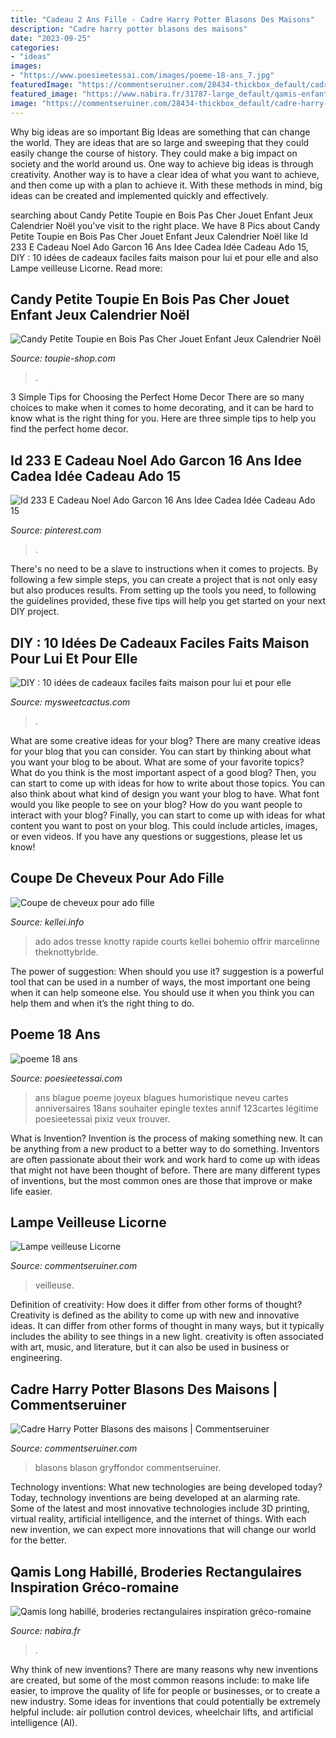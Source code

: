 ```yaml
---
title: "Cadeau 2 Ans Fille - Cadre Harry Potter Blasons Des Maisons"
description: "Cadre harry potter blasons des maisons"
date: "2023-09-25"
categories:
- "ideas"
images:
- "https://www.poesieetessai.com/images/poeme-18-ans_7.jpg"
featuredImage: "https://commentseruiner.com/28434-thickbox_default/cadre-harry-potter-blason-gryffondor.jpg"
featured_image: "https://www.nabira.fr/31787-large_default/qamis-enfant-eminence-qaba-il.jpg"
image: "https://commentseruiner.com/28434-thickbox_default/cadre-harry-potter-blason-gryffondor.jpg"
---
```



Why big ideas are so important
Big Ideas are something that can change the world. They are ideas that are so large and sweeping that they could easily change the course of history. They could make a big impact on society and the world around us. One way to achieve big ideas is through creativity. Another way is to have a clear idea of what you want to achieve, and then come up with a plan to achieve it. With these methods in mind, big ideas can be created and implemented quickly and effectively.

	

		
searching about Candy Petite Toupie en Bois Pas Cher Jouet Enfant Jeux Calendrier Noël you've visit to the right place. We have 8 Pics about Candy Petite Toupie en Bois Pas Cher Jouet Enfant Jeux Calendrier Noël like Id 233 E Cadeau Noel Ado Garcon 16 Ans Idee Cadea Idée Cadeau Ado 15, DIY : 10 idées de cadeaux faciles faits maison pour lui et pour elle and also Lampe veilleuse Licorne. Read more:
		
    
## Candy Petite Toupie En Bois Pas Cher Jouet Enfant Jeux Calendrier Noël

<img loading=lazy src="https://www.toupie-shop.com/5107-thickbox_default/candy-toupie-bois-jouet-enfant.jpg" onerror="this.onerror=null;this.src='https://tse2.mm.bing.net/th?id=OIP.dpH8ah5DImvtpazoVF-wmAHaLH&amp;pid=15.1';" alt="Candy Petite Toupie en Bois Pas Cher Jouet Enfant Jeux Calendrier Noël">

_Source: toupie-shop.com_

>. 

	

3 Simple Tips for Choosing the Perfect Home Decor
There are so many choices to make when it comes to home decorating, and it can be hard to know what is the right thing for you. Here are three simple tips to help you find the perfect home decor.

    
## Id 233 E Cadeau Noel Ado Garcon 16 Ans Idee Cadea Idée Cadeau Ado 15

<img loading=lazy src="https://i.pinimg.com/736x/3a/1a/19/3a1a199fecfeb8f39f735203037a2fb9.jpg" onerror="this.onerror=null;this.src='https://tse3.mm.bing.net/th?id=OIP.-r_oaRGa712U7VCTPhYdjwHaE8&amp;pid=15.1';" alt="Id 233 E Cadeau Noel Ado Garcon 16 Ans Idee Cadea Idée Cadeau Ado 15">

_Source: pinterest.com_

>. 

	

There's no need to be a slave to instructions when it comes to projects. By following a few simple steps, you can create a project that is not only easy but also produces results. From setting up the tools you need, to following the guidelines provided, these five tips will help you get started on your next DIY project.

    
## DIY : 10 Idées De Cadeaux Faciles Faits Maison Pour Lui Et Pour Elle

<img loading=lazy src="https://static.wixstatic.com/media/352759_a95cff95fbcf4628a8eebed919d68e3a~mv2.jpg" onerror="this.onerror=null;this.src='https://tse2.mm.bing.net/th?id=OIP.X-TQcmwBUrJ9uF1qzRTZowHaD4&amp;pid=15.1';" alt="DIY : 10 idées de cadeaux faciles faits maison pour lui et pour elle">

_Source: mysweetcactus.com_

>. 

	

What are some creative ideas for your blog?
There are many creative ideas for your blog that you can consider. You can start by thinking about what you want your blog to be about. What are some of your favorite topics? What do you think is the most important aspect of a good blog? Then, you can start to come up with ideas for how to write about those topics. You can also think about what kind of design you want your blog to have. What font would you like people to see on your blog? How do you want people to interact with your blog? Finally, you can start to come up with ideas for what content you want to post on your blog. This could include articles, images, or even videos. If you have any questions or suggestions, please let us know!

    
## Coupe De Cheveux Pour Ado Fille

<img loading=lazy src="http://kellei.info/images3/coupe-de-cheveux-pour-ado-fille/coupe-de-cheveux-pour-ado-fille-21_16.jpg" onerror="this.onerror=null;this.src='https://tse3.mm.bing.net/th?id=OIP.X4VfiLx_7G_T6Q73s-UZHgHaLH&amp;pid=15.1';" alt="Coupe de cheveux pour ado fille">

_Source: kellei.info_

>ado ados tresse knotty rapide courts kellei bohemio offrir marcelinne theknottybride. 

	

The power of suggestion: When should you use it?
suggestion is a powerful tool that can be used in a number of ways, the most important one being when it can help someone else. You should use it when you think you can help them and when it’s the right thing to do.

    
## Poeme 18 Ans

<img loading=lazy src="https://www.poesieetessai.com/images/poeme-18-ans_7.jpg" onerror="this.onerror=null;this.src='https://tse4.mm.bing.net/th?id=OIP.6x2BfupUWiyIC-1sTTtF6gAAAA&amp;pid=15.1';" alt="poeme 18 ans">

_Source: poesieetessai.com_

>ans blague poeme joyeux blagues humoristique neveu cartes anniversaires 18ans souhaiter epingle textes annif 123cartes légitime poesieetessai pixiz veux trouver. 

	

What is Invention?
Invention is the process of making something new. It can be anything from a new product to a better way to do something. Inventors are often passionate about their work and work hard to come up with ideas that might not have been thought of before. There are many different types of inventions, but the most common ones are those that improve or make life easier.

    
## Lampe Veilleuse Licorne

<img loading=lazy src="https://commentseruiner.com/34613-thickbox_default/lampe-licorne.jpg" onerror="this.onerror=null;this.src='https://tse1.mm.bing.net/th?id=OIP.Tt5eovcKS867q8SHHh-W3AHaHa&amp;pid=15.1';" alt="Lampe veilleuse Licorne">

_Source: commentseruiner.com_

>veilleuse. 

	

Definition of creativity: How does it differ from other forms of thought?
Creativity is defined as the ability to come up with new and innovative ideas. It can differ from other forms of thought in many ways, but it typically includes the ability to see things in a new light. creativity is often associated with art, music, and literature, but it can also be used in business or engineering.

    
## Cadre Harry Potter Blasons Des Maisons | Commentseruiner

<img loading=lazy src="https://commentseruiner.com/28434-thickbox_default/cadre-harry-potter-blason-gryffondor.jpg" onerror="this.onerror=null;this.src='https://tse1.mm.bing.net/th?id=OIP.h27P_cXGofhdCx8UCqm1HQHaHa&amp;pid=15.1';" alt="Cadre Harry Potter Blasons des maisons | Commentseruiner">

_Source: commentseruiner.com_

>blasons blason gryffondor commentseruiner. 

	

Technology inventions: What new technologies are being developed today?
Today, technology inventions are being developed at an alarming rate. Some of the latest and most innovative technologies include 3D printing, virtual reality, artificial intelligence, and the internet of things. With each new invention, we can expect more innovations that will change our world for the better.

    
## Qamis Long Habillé, Broderies Rectangulaires Inspiration Gréco-romaine

<img loading=lazy src="https://www.nabira.fr/31787-large_default/qamis-enfant-eminence-qaba-il.jpg" onerror="this.onerror=null;this.src='https://tse2.mm.bing.net/th?id=OIP.YxRjS6xkX_Z6_VMvbKCSQgHaMV&amp;pid=15.1';" alt="Qamis long habillé, broderies rectangulaires inspiration gréco-romaine">

_Source: nabira.fr_

>. 

	

Why think of new inventions?
There are many reasons why new inventions are created, but some of the most common reasons include: to make life easier, to improve the quality of life for people or businesses, or to create a new industry. Some ideas for inventions that could potentially be extremely helpful include: air pollution control devices, wheelchair lifts, and artificial intelligence (AI).

